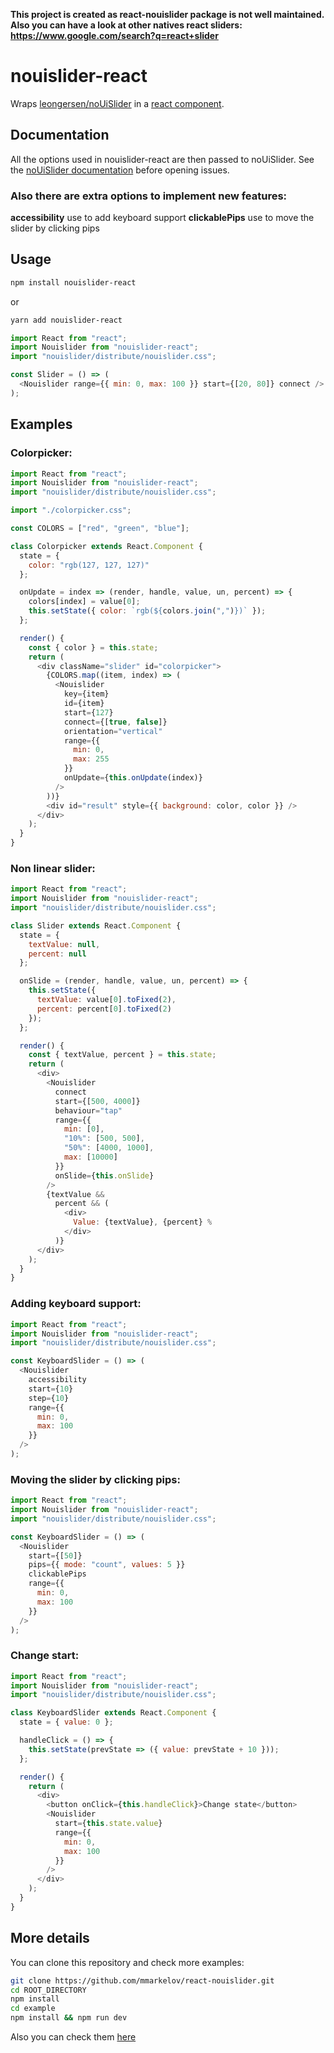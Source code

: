 **This project is created as react-nouislider package is not well maintained.
Also you can have a look at other natives react sliders: https://www.google.com/search?q=react+slider**

# nouislider-react

Wraps [leongersen/noUiSlider](https://github.com/leongersen/noUiSlider) in a [react component](https://facebook.github.io/react/docs/component-api.html).

## Documentation

All the options used in nouislider-react are then passed to noUiSlider. See the [noUiSlider documentation](http://refreshless.com/nouislider/) before opening issues.

### Also there are extra options to implement new features:

**accessibility** use to add keyboard support
**clickablePips** use to move the slider by clicking pips

## Usage

```sh
npm install nouislider-react
```

or

```sh
yarn add nouislider-react
```

```js
import React from "react";
import Nouislider from "nouislider-react";
import "nouislider/distribute/nouislider.css";

const Slider = () => (
  <Nouislider range={{ min: 0, max: 100 }} start={[20, 80]} connect />
);
```

## Examples

### Colorpicker:

```js
import React from "react";
import Nouislider from "nouislider-react";
import "nouislider/distribute/nouislider.css";

import "./colorpicker.css";

const COLORS = ["red", "green", "blue"];

class Colorpicker extends React.Component {
  state = {
    color: "rgb(127, 127, 127)"
  };

  onUpdate = index => (render, handle, value, un, percent) => {
    colors[index] = value[0];
    this.setState({ color: `rgb(${colors.join(",")})` });
  };

  render() {
    const { color } = this.state;
    return (
      <div className="slider" id="colorpicker">
        {COLORS.map((item, index) => (
          <Nouislider
            key={item}
            id={item}
            start={127}
            connect={[true, false]}
            orientation="vertical"
            range={{
              min: 0,
              max: 255
            }}
            onUpdate={this.onUpdate(index)}
          />
        ))}
        <div id="result" style={{ background: color, color }} />
      </div>
    );
  }
}
```

### Non linear slider:

```js
import React from "react";
import Nouislider from "nouislider-react";
import "nouislider/distribute/nouislider.css";

class Slider extends React.Component {
  state = {
    textValue: null,
    percent: null
  };

  onSlide = (render, handle, value, un, percent) => {
    this.setState({
      textValue: value[0].toFixed(2),
      percent: percent[0].toFixed(2)
    });
  };

  render() {
    const { textValue, percent } = this.state;
    return (
      <div>
        <Nouislider
          connect
          start={[500, 4000]}
          behaviour="tap"
          range={{
            min: [0],
            "10%": [500, 500],
            "50%": [4000, 1000],
            max: [10000]
          }}
          onSlide={this.onSlide}
        />
        {textValue &&
          percent && (
            <div>
              Value: {textValue}, {percent} %
            </div>
          )}
      </div>
    );
  }
}
```

### Adding keyboard support:

```js
import React from "react";
import Nouislider from "nouislider-react";
import "nouislider/distribute/nouislider.css";

const KeyboardSlider = () => (
  <Nouislider
    accessibility
    start={10}
    step={10}
    range={{
      min: 0,
      max: 100
    }}
  />
);
```

### Moving the slider by clicking pips:

```js
import React from "react";
import Nouislider from "nouislider-react";
import "nouislider/distribute/nouislider.css";

const KeyboardSlider = () => (
  <Nouislider
    start={[50]}
    pips={{ mode: "count", values: 5 }}
    clickablePips
    range={{
      min: 0,
      max: 100
    }}
  />
);
```

### Change start:

```js
import React from "react";
import Nouislider from "nouislider-react";
import "nouislider/distribute/nouislider.css";

class KeyboardSlider extends React.Component {
  state = { value: 0 };

  handleClick = () => {
    this.setState(prevState => ({ value: prevState + 10 }));
  };

  render() {
    return (
      <div>
        <button onClick={this.handleClick}>Change state</button>
        <Nouislider
          start={this.state.value}
          range={{
            min: 0,
            max: 100
          }}
        />
      </div>
    );
  }
}
```

## More details

You can clone this repository and check more examples:

```sh
git clone https://github.com/mmarkelov/react-nouislider.git
cd ROOT_DIRECTORY
npm install 
cd example
npm install && npm run dev
```

Also you can check them [here](https://mmarkelov.github.io/react-nouislider/)
